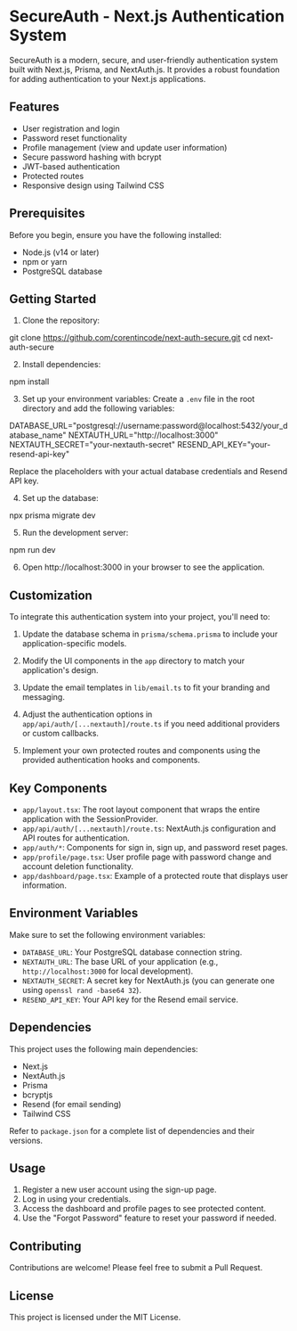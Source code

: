 # SecureAuth - Next.js Authentication System

SecureAuth is a modern, secure, and user-friendly authentication system built with Next.js, Prisma, and NextAuth.js. It provides a robust foundation for adding authentication to your Next.js applications.

## Features

- User registration and login
- Password reset functionality
- Profile management (view and update user information)
- Secure password hashing with bcrypt
- JWT-based authentication
- Protected routes
- Responsive design using Tailwind CSS

## Prerequisites

Before you begin, ensure you have the following installed:
- Node.js (v14 or later)
- npm or yarn
- PostgreSQL database

## Getting Started

1. Clone the repository:

git clone https://github.com/corentincode/next-auth-secure.git
cd next-auth-secure


2. Install dependencies:

npm install


3. Set up your environment variables:
Create a `.env` file in the root directory and add the following variables:

DATABASE_URL="postgresql://username:password@localhost:5432/your_database_name"
NEXTAUTH_URL="http://localhost:3000"
NEXTAUTH_SECRET="your-nextauth-secret"
RESEND_API_KEY="your-resend-api-key"

Replace the placeholders with your actual database credentials and Resend API key.

4. Set up the database:

npx prisma migrate dev


5. Run the development server:

npm run dev


6. Open http://localhost:3000 in your browser to see the application.

## Customization

To integrate this authentication system into your project, you'll need to:

1. Update the database schema in `prisma/schema.prisma` to include your application-specific models.

2. Modify the UI components in the `app` directory to match your application's design.

3. Update the email templates in `lib/email.ts` to fit your branding and messaging.

4. Adjust the authentication options in `app/api/auth/[...nextauth]/route.ts` if you need additional providers or custom callbacks.

5. Implement your own protected routes and components using the provided authentication hooks and components.

## Key Components

- `app/layout.tsx`: The root layout component that wraps the entire application with the SessionProvider.
- `app/api/auth/[...nextauth]/route.ts`: NextAuth.js configuration and API routes for authentication.
- `app/auth/*`: Components for sign in, sign up, and password reset pages.
- `app/profile/page.tsx`: User profile page with password change and account deletion functionality.
- `app/dashboard/page.tsx`: Example of a protected route that displays user information.

## Environment Variables

Make sure to set the following environment variables:

- `DATABASE_URL`: Your PostgreSQL database connection string.
- `NEXTAUTH_URL`: The base URL of your application (e.g., `http://localhost:3000` for local development).
- `NEXTAUTH_SECRET`: A secret key for NextAuth.js (you can generate one using `openssl rand -base64 32`).
- `RESEND_API_KEY`: Your API key for the Resend email service.

## Dependencies

This project uses the following main dependencies:
- Next.js
- NextAuth.js
- Prisma
- bcryptjs
- Resend (for email sending)
- Tailwind CSS

Refer to `package.json` for a complete list of dependencies and their versions.

## Usage

1. Register a new user account using the sign-up page.
2. Log in using your credentials.
3. Access the dashboard and profile pages to see protected content.
4. Use the "Forgot Password" feature to reset your password if needed.

## Contributing

Contributions are welcome! Please feel free to submit a Pull Request.

## License

This project is licensed under the MIT License.
